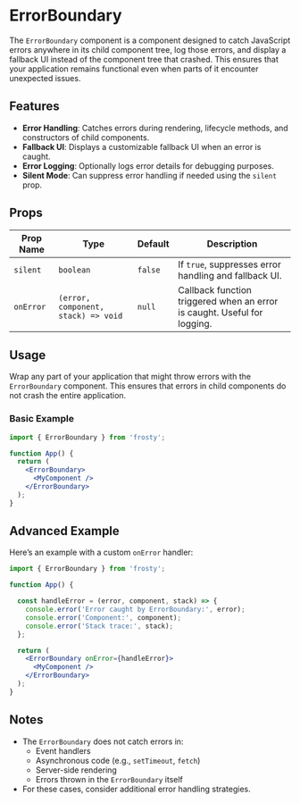 # ErrorBoundary

The `ErrorBoundary` component is a component designed to catch JavaScript errors anywhere in its child component tree, log those errors, and display a fallback UI instead of the component tree that crashed. This ensures that your application remains functional even when parts of it encounter unexpected issues.

## Features

- **Error Handling**: Catches errors during rendering, lifecycle methods, and constructors of child components.
- **Fallback UI**: Displays a customizable fallback UI when an error is caught.
- **Error Logging**: Optionally logs error details for debugging purposes.
- **Silent Mode**: Can suppress error handling if needed using the `silent` prop.

## Props

| Prop Name   | Type                                   | Default | Description                                                                 |
|-------------|----------------------------------------|---------|-----------------------------------------------------------------------------|
| `silent`    | `boolean`                              | `false` | If `true`, suppresses error handling and fallback UI.                       |
| `onError`   | `(error, component, stack) => void`    | `null`  | Callback function triggered when an error is caught. Useful for logging.    |

## Usage

Wrap any part of your application that might throw errors with the `ErrorBoundary` component. This ensures that errors in child components do not crash the entire application.

### Basic Example

```jsx
import { ErrorBoundary } from 'frosty';

function App() {
  return (
    <ErrorBoundary>
      <MyComponent />
    </ErrorBoundary>
  );
}
```

## Advanced Example

Here’s an example with a custom `onError` handler:

```jsx
import { ErrorBoundary } from 'frosty';

function App() {

  const handleError = (error, component, stack) => {
    console.error('Error caught by ErrorBoundary:', error);
    console.error('Component:', component);
    console.error('Stack trace:', stack);
  };

  return (
    <ErrorBoundary onError={handleError}>
      <MyComponent />
    </ErrorBoundary>
  );
}
```

## Notes

- The `ErrorBoundary` does not catch errors in:
  - Event handlers
  - Asynchronous code (e.g., `setTimeout`, `fetch`)
  - Server-side rendering
  - Errors thrown in the `ErrorBoundary` itself
- For these cases, consider additional error handling strategies.
